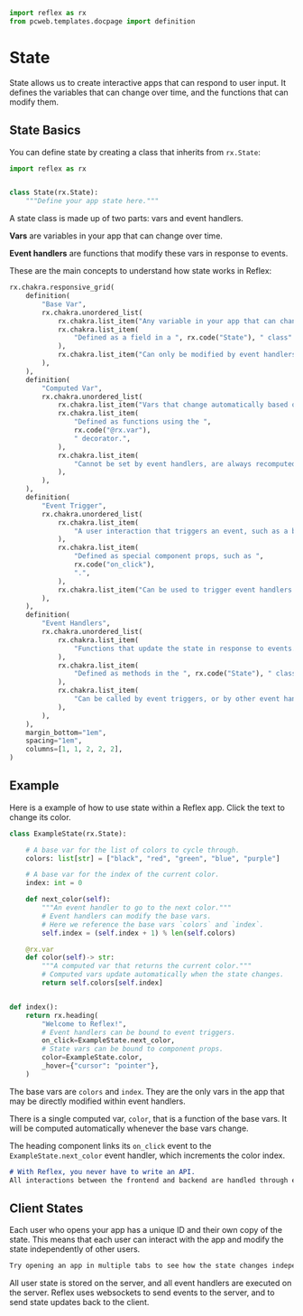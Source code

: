 ```python exec
import reflex as rx
from pcweb.templates.docpage import definition
```

# State

State allows us to create interactive apps that can respond to user input.
It defines the variables that can change over time, and the functions that can modify them.

## State Basics

You can define state by creating a class that inherits from `rx.State`:

```python
import reflex as rx


class State(rx.State):
    """Define your app state here."""
```

A state class is made up of two parts: vars and event handlers.

**Vars** are variables in your app that can change over time.

**Event handlers** are functions that modify these vars in response to events.

These are the main concepts to understand how state works in Reflex:

```python eval
rx.chakra.responsive_grid(
    definition(
        "Base Var",
        rx.chakra.unordered_list(
            rx.chakra.list_item("Any variable in your app that can change over time."),
            rx.chakra.list_item(
                "Defined as a field in a ", rx.code("State"), " class"
            ),
            rx.chakra.list_item("Can only be modified by event handlers."),
        ),
    ),
    definition(
        "Computed Var",
        rx.chakra.unordered_list(
            rx.chakra.list_item("Vars that change automatically based on other vars."),
            rx.chakra.list_item(
                "Defined as functions using the ",
                rx.code("@rx.var"),
                " decorator.",
            ),
            rx.chakra.list_item(
                "Cannot be set by event handlers, are always recomputed when the state changes."
            ),
        ),
    ),
    definition(
        "Event Trigger",
        rx.chakra.unordered_list(
            rx.chakra.list_item(
                "A user interaction that triggers an event, such as a button click."
            ),
            rx.chakra.list_item(
                "Defined as special component props, such as ",
                rx.code("on_click"),
                ".",
            ),
            rx.chakra.list_item("Can be used to trigger event handlers."),
        ),
    ),
    definition(
        "Event Handlers",
        rx.chakra.unordered_list(
            rx.chakra.list_item(
                "Functions that update the state in response to events."
            ),
            rx.chakra.list_item(
                "Defined as methods in the ", rx.code("State"), " class."
            ),
            rx.chakra.list_item(
                "Can be called by event triggers, or by other event handlers."
            ),
        ),
    ),
    margin_bottom="1em",
    spacing="1em",
    columns=[1, 1, 2, 2, 2],
)
```

## Example

Here is a example of how to use state within a Reflex app.
Click the text to change its color.

```python demo exec
class ExampleState(rx.State):

    # A base var for the list of colors to cycle through.
    colors: list[str] = ["black", "red", "green", "blue", "purple"]

    # A base var for the index of the current color.
    index: int = 0

    def next_color(self):
        """An event handler to go to the next color."""
        # Event handlers can modify the base vars.
        # Here we reference the base vars `colors` and `index`.
        self.index = (self.index + 1) % len(self.colors)

    @rx.var
    def color(self)-> str:
        """A computed var that returns the current color."""
        # Computed vars update automatically when the state changes.
        return self.colors[self.index]


def index():
    return rx.heading(
        "Welcome to Reflex!",
        # Event handlers can be bound to event triggers.
        on_click=ExampleState.next_color,
        # State vars can be bound to component props.
        color=ExampleState.color,
        _hover={"cursor": "pointer"},
    )
```

The base vars are `colors` and `index`. They are the only vars in the app that
may be directly modified within event handlers.

There is a single computed var, `color`, that is a function of the base vars. It
will be computed automatically whenever the base vars change.

The heading component links its `on_click` event to the
`ExampleState.next_color` event handler, which increments the color index.

```md alert success
# With Reflex, you never have to write an API.
All interactions between the frontend and backend are handled through events. 
```

## Client States

Each user who opens your app has a unique ID and their own copy of the state.
This means that each user can interact with the app and modify the state
independently of other users.

```md alert
Try opening an app in multiple tabs to see how the state changes independently.
```

All user state is stored on the server, and all event handlers are executed on
the server.  Reflex uses websockets to send events to the server, and to send
state updates back to the client.
